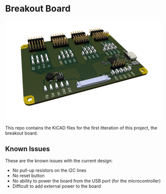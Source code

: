 # Breakout Board
![Breakout design](img/driver_breakout.png)

This repo contains the KiCAD files for the first itteration of this project, the breakout board.

## Known Issues

These are the known issues with the current design:
- No pull-up resistors on the I2C lines
- No reset button
- No ability to power the board from the USB port (for the microcontroller)
- Difficult to add external power to the board